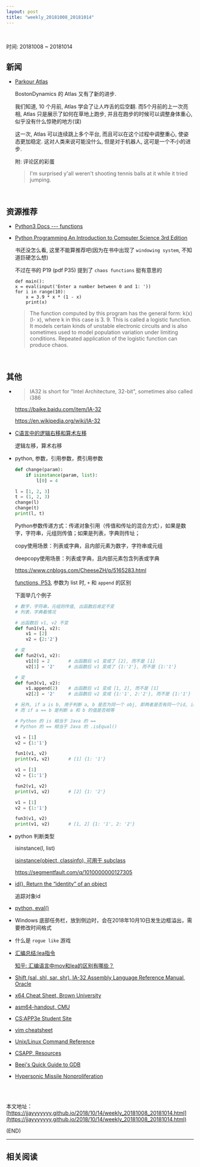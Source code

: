 ```yaml
---
layout: post
title: "weekly_20181008_20181014"
---
```



<br>

时间: 20181008 ~ 20181014

##	新闻

*	[Parkour Atlas](https://www.youtube.com/watch?v=LikxFZZO2sk)

	BostonDynamics 的 Atlas 又有了新的进步.

	我们知道, 10 个月前, Atlas 学会了让人咋舌的后空翻. 而5个月前的上一次亮相, Atlas 只是展示了如何在草地上跑步, 并且在跑步的时候可以调整身体重心, 似乎没有什么惊艳的地方(误)

	这一次, Atlas 可以连续跳上多个平台, 而且可以在这个过程中调整重心, 使姿态更加稳定. 这对人类来说可能没什么, 但是对于机器人, 这可是一个不小的进步.

	附: 评论区的彩蛋

	> I'm surprised y'all weren't shooting tennis balls at it while it tried jumping.

	<br>

##	资源推荐

*	[Python3 Docs --- functions](https://docs.python.org/3.7/library/functions.html)

*	[Python Programming An Introduction to Computer Science 3rd Edition](http://ssea.ustcsz.edu.cn:443/UploadFiles/courseResources/20180912/Python.Programming.An.Introduction.to.Computer.Science.3rd.Edition_2018912212757838.pdf)

	书还没怎么看, 这里不能算推荐吧(因为在书中出现了 `windowing system`, 不知道巨硬怎么想)

	不过在书的 P19 (pdf P35) 提到了 `chaos functions` 挺有意思的

	```
	def main():
	x = eval(input('Enter a number between 0 and 1: '))
	for i in range(10):
		x = 3.9 * x * (1 - x)
		print(x)
	```

	> The function computed by this program has the general form: k(x)(l- x), where k in this case is 3. 9. This is called a logistic function. It models certain kinds of unstable electronic circuits and is also sometimes used to model population variation under limiting conditions. Repeated application of the logistic function can produce chaos.

	<br>

##	其他

*	> IA32 is short for "Intel Architecture, 32-bit", sometimes also called i386

	https://baike.baidu.com/item/IA-32

	https://en.wikipedia.org/wiki/IA-32

*	[C语言中的逻辑右移和算术左移](https://blog.csdn.net/zyings/article/details/47084485)

	逻辑左移，算术右移

*	python, 参数，引用参数，费引用参数

	```python
	def change(param):
		if isinstance(param, list):
			l[0] = 4

	l = [1, 2, 3]
	t = (1, 2, 3)
	change(l)
	change(t)
	print(l, t)
	```

	Python参数传递方式：传递对象引用（传值和传址的混合方式），如果是数字，字符串，元组则传值；如果是列表，字典则传址；

	copy使用场景：列表或字典，且内部元素为数字，字符串或元组

	deepcopy使用场景：列表或字典，且内部元素包含列表或字典

	https://www.cnblogs.com/CheeseZH/p/5165283.html

	[functions, P53](http://ssea.ustcsz.edu.cn:443/UploadFiles/courseResources/20180928/Chapter06_201892816364922.pdf), 参数为 list 时, `+` 和 `append` 的区别

	下面举几个例子

	```python
	# 数字，字符串，元组则传值, 出函数后肯定不变
	# 列表，字典看情况

	# 出函数后 v1, v2 不变
	def fun1(v1, v2):
		v1 = [2]
		v2 = {2:'2'}

	# 变
	def fun2(v1, v2):
		v1[0] = 2		# 出函数后 v1 变成了 [2], 而不是 [1]
		v2[1] = '2'		# 出函数后 v1 变成了 {1:'2'}, 而不是 {1:'1'}

	# 变
	def fun3(v1, v2):
		v1.append(2)	# 出函数后 v1 变成 [1, 2], 而不是 [1]
		v2[2] = '2'		# 出函数后 v2 变成 {1:'1', 2:'2'}, 而不是 {1:'1'}

	# 另外, if a is b, 用于判断 a, b 是否为同一个 obj, 即两者是否有同一个id, id(a) == id(b)
	# 而 if a == b 是判断 a 和 b 的值是否相等

	# Python 的 is 相当于 Java 的 ==
	# Python 的 == 相当于 Java 的 .isEqual()

	v1 = [1]
	v2 = {1:'1'}

	fun1(v1, v2)
	print(v1, v2)		# [1] {1: '1'}

	v1 = [1]
	v2 = {1:'1'}

	fun2(v1, v2)
	print(v1, v2)		# [2] {1: '2'}

	v1 = [1]
	v2 = {1:'1'}

	fun3(v1, v2)
	print(v1, v2)		# [1, 2] {1: '1', 2: '2'}
	```

*	python 判断类型

	isinstance(l, list)

	[isinstance(object, classinfo), 可用于 subclass](https://docs.python.org/3.7/library/functions.html#isinstance)

	https://segmentfault.com/q/1010000000127305

*	[id(), Return the “identity” of an object](https://docs.python.org/3.7/library/functions.html#id)

	追踪对象id

*	[python, eval()](https://docs.python.org/3.7/library/functions.html#eval)

*	Windows 底部任务栏，放到侧边时，会在2018年10月10日发生边框溢出，需要修改时间格式

*	什么是 `rogue like` 游戏

*	[汇编总结:lea指令](https://my.oschina.net/guonaihong/blog/508907)

	[知乎: 汇编语言中mov和lea的区别有哪些？](https://www.zhihu.com/question/40720890)

*	[Shift (sal, shl, sar, shr), IA-32 Assembly Language Reference Manual, Oracle](https://docs.oracle.com/cd/E19455-01/806-3773/instructionset-27/index.html)

*	[x64 Cheat Sheet, Brown University](https://cs.brown.edu/courses/cs033/docs/guides/x64_cheatsheet.pdf)

*	[asm64-handout, CMU](https://www.cs.cmu.edu/~fp/courses/15213-s07/misc/asm64-handout.pdf)

*	[CS:APP3e Student Site](http://csapp.cs.cmu.edu/3e/students.html)

*	[vim cheatsheet](https://www.cs.cmu.edu/~213/recitations/vi-vim-cheat-sheet.gif)

*	[Unix/Linux Command Reference](https://www.cs.cmu.edu/~213/recitations/fwunixref.pdf)

*	[CSAPP, Resources](https://www.cs.cmu.edu/~213/resources.html)

*	[Beej's Quick Guide to GDB](http://beej.us/guide/bggdb/)

*	[Hypersonic Missile Nonproliferation](https://www.youtube.com/watch?v=FyUTNRIuAqc)

	<br><br>

本文地址：[https://jjayyyyyyy.github.io/2018/10/14/weekly_20181008_20181014.html](https://jjayyyyyyy.github.io/2018/10/14/weekly_20181008_20181014.html)

(END)

---

##	相关阅读

